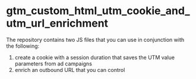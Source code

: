 # gtm_custom_html_utm_cookie_and_utm_url_enrichment
The repository contains two JS files that you can use in conjunction with the following:

1. create a cookie with a session duration that saves the UTM value parameters from ad campaigns
2. enrich an outbound URL that you can control 
